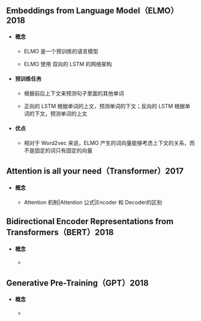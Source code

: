 ## Embeddings from Language Model（ELMO）2018

- #### 概念

  - ELMO 是一个预训练的语言模型

  - ELMO 使用 双向的 LSTM 的网络架构

  

- #### 预训练任务

  - 根据前后上下文来预测句子里面的其他单词

  - 正向的 LSTM 根据单词的上文，预测单词的下文；反向的 LSTM 根据单词的下文，预测单词的上文

    

- #### 优点

  - 相对于 Word2vec 来说，ELMO 产生的词向量能够考虑上下文的关系，而不是固定的词只有固定的向量





## Attention is all your need（Transformer）2017

- #### 概念

  - Attention 机制|Attention 公式|Encoder 和 Decoder的区别




## Bidirectional Encoder Representations from Transformers（BERT）2018

- #### 概念

  - 



## Generative Pre-Training（GPT）2018

- #### 概念

  - 


